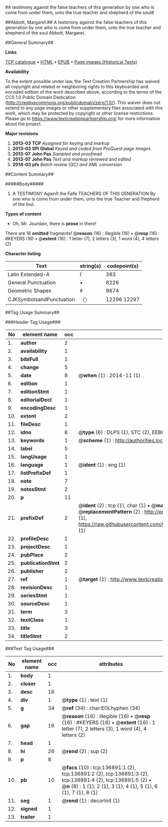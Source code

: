 #A testimony against the false teachers of this generation by one who is come from under them, unto the true teacher and shepherd of the soul#

##Abbott, Margaret.##
A testimony against the false teachers of this generation by one who is come from under them, unto the true teacher and shepherd of the soul
Abbott, Margaret.

##General Summary##

**Links**

[TCP catalogue](http://www.ota.ox.ac.uk/tcp/)  • 
[HTML](http://tei.it.ox.ac.uk/tcp/Texts-HTML/free/A75/A75935.html)  • 
[EPUB](http://tei.it.ox.ac.uk/tcp/Texts-EPUB/free/A75/A75935.epub) • 
[Page images (Historical Texts)](https://historicaltexts.jisc.ac.uk/eebo-99897242e)

**Availability**

To the extent possible under law, the Text Creation Partnership has waived all copyright and related or neighboring rights to this keyboarded and encoded edition of the work described above, according to the terms of the CC0 1.0 Public Domain Dedication (http://creativecommons.org/publicdomain/zero/1.0/). This waiver does not extend to any page images or other supplementary files associated with this work, which may be protected by copyright or other license restrictions. Please go to https://www.textcreationpartnership.org/ for more information about the project.

**Major revisions**

1. __2013-03__ __TCP__ *Assigned for keying and markup*
1. __2013-03__ __SPi Global__ *Keyed and coded from ProQuest page images*
1. __2013-07__ __John Pas__ *Sampled and proofread*
1. __2013-07__ __John Pas__ *Text and markup reviewed and edited*
1. __2014-03__ __pfs__ *Batch review (QC) and XML conversion*

##Content Summary##

#####Body#####

1. A TESTIMONY Againſt the Falſe TEACHERS OF THIS GENERATION By one who is come from under them, unto the true Teacher and ſhepherd of the ſoul.

**Types of content**

  * Oh, Mr. Jourdain, there is **prose** in there!

There are 16 **omitted** fragments! 
 @__reason__ (16) : illegible (16)  •  @__resp__ (16) : #KEYERS (16)  •  @__extent__ (16) : 1 letter (7), 2 letters (3), 1 word (4), 4 letters (2)

**Character listing**


|Text|string(s)|codepoint(s)|
|---|---|---|
|Latin Extended-A|ſ|383|
|General Punctuation|•|8226|
|Geometric Shapes|◊|9674|
|CJKSymbolsandPunctuation|〈〉|12296 12297|

##Tag Usage Summary##

###Header Tag Usage###

|No|element name|occ|attributes|
|---|---|---|---|
|1.|__author__|2||
|2.|__availability__|1||
|3.|__biblFull__|1||
|4.|__change__|5||
|5.|__date__|8| @__when__ (1) : 2014-11 (1)|
|6.|__edition__|1||
|7.|__editionStmt__|1||
|8.|__editorialDecl__|1||
|9.|__encodingDesc__|1||
|10.|__extent__|2||
|11.|__fileDesc__|1||
|12.|__idno__|6| @__type__ (6) : DLPS (1), STC (2), EEBO-CITATION (1), PROQUEST (1), VID (1)|
|13.|__keywords__|1| @__scheme__ (1) : http://authorities.loc.gov/ (1)|
|14.|__label__|5||
|15.|__langUsage__|1||
|16.|__language__|1| @__ident__ (1) : eng (1)|
|17.|__listPrefixDef__|1||
|18.|__note__|7||
|19.|__notesStmt__|2||
|20.|__p__|11||
|21.|__prefixDef__|2| @__ident__ (2) : tcp (1), char (1)  •  @__matchPattern__ (2) : ([0-9\-]+):([0-9IVX]+) (1), (.+) (1)  •  @__replacementPattern__ (2) : http://eebo.chadwyck.com/downloadtiff?vid=$1&page=$2 (1), https://raw.githubusercontent.com/textcreationpartnership/Texts/master/tcpchars.xml#$1 (1)|
|22.|__profileDesc__|1||
|23.|__projectDesc__|1||
|24.|__pubPlace__|2||
|25.|__publicationStmt__|2||
|26.|__publisher__|2||
|27.|__ref__|1| @__target__ (1) : http://www.textcreationpartnership.org/docs/. (1)|
|28.|__revisionDesc__|1||
|29.|__seriesStmt__|1||
|30.|__sourceDesc__|1||
|31.|__term__|3||
|32.|__textClass__|1||
|33.|__title__|3||
|34.|__titleStmt__|2||


###Text Tag Usage###

|No|element name|occ|attributes|
|---|---|---|---|
|1.|__body__|1||
|2.|__closer__|1||
|3.|__desc__|16||
|4.|__div__|1| @__type__ (1) : text (1)|
|5.|__g__|34| @__ref__ (34) : char:EOLhyphen (34)|
|6.|__gap__|16| @__reason__ (16) : illegible (16)  •  @__resp__ (16) : #KEYERS (16)  •  @__extent__ (16) : 1 letter (7), 2 letters (3), 1 word (4), 4 letters (2)|
|7.|__head__|1||
|8.|__hi__|26| @__rend__ (2) : sup (2)|
|9.|__p__|8||
|10.|__pb__|10| @__facs__ (10) : tcp:136891:1 (2), tcp:136891:2 (2), tcp:136891:3 (2), tcp:136891:4 (2), tcp:136891:5 (2)  •  @__n__ (8) : 1 (1), 2 (1), 3 (1), 4 (1), 5 (1), 6 (1), 7 (1), 8 (1)|
|11.|__seg__|1| @__rend__ (1) : decorInit (1)|
|12.|__signed__|1||
|13.|__trailer__|1||
